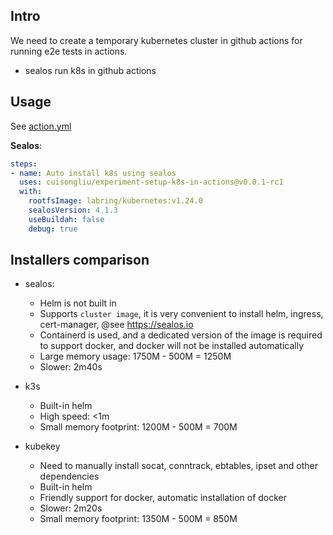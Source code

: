 
## Intro

We need to create a temporary kubernetes cluster in github actions for running e2e tests in actions.

- sealos run k8s in github actions

## Usage

See [action.yml](action.yml)

**Sealos**:
```yaml
steps:
- name: Auto install k8s using sealos
  uses: cuisongliu/experiment-setup-k8s-in-actions@v0.0.1-rc1
  with:
    rootfsImage: labring/kubernetes:v1.24.0
    sealosVersion: 4.1.3
    useBuildah: false
    debug: true
```

## Installers comparison

- sealos: 
  - Helm is not built in
  - Supports `cluster image`, it is very convenient to install helm, ingress, cert-manager, @see https://sealos.io
  - Containerd is used, and a dedicated version of the image is required to support docker, and docker will not be installed automatically
  - Large memory usage: 1750M - 500M = 1250M
  - Slower: 2m40s

- k3s
  - Built-in helm
  - High speed: <1m
  - Small memory footprint: 1200M - 500M = 700M 

- kubekey
  - Need to manually install socat, conntrack, ebtables, ipset and other dependencies
  - Built-in helm
  - Friendly support for docker, automatic installation of docker
  - Slower: 2m20s
  - Small memory footprint: 1350M - 500M = 850M
